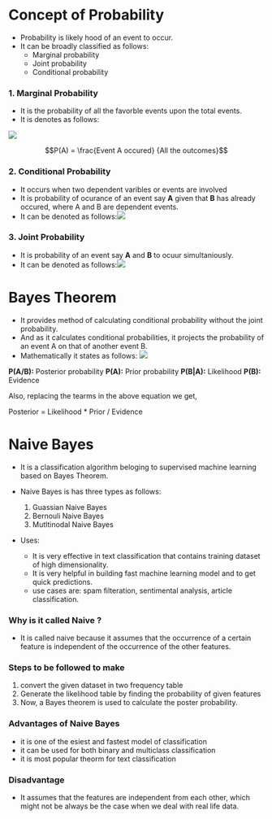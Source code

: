 # Concept of Probability
- Probability is likely hood of an event to occur. 
- It can be broadly classified as follows:
    - Marginal probability
    - Joint probability
    - Conditional probability
    
### 1. Marginal Probability
- It is the probability of all the favorble events upon the total events.
- It is denotes as follows: 
<img src="https://render.githubusercontent.com/render/math?math=P(A) = \frac{\textit{Event A occured}} {\textit{All the outcomes}}">

$$P(A) = \frac{Event A occured} {All the outcomes}$$

### 2. Conditional Probability
- It occurs when two dependent varibles or events are involved
- It is probability of ocurance of an event say **A** given that **B** has already occured, where A and B are dependent events.
- It can be denoted as follows:<img src="https://render.githubusercontent.com/render/math?math=P(\frac{A}{B})=\frac{P(\frac{B}{A})P(A)}{P(B)}">


### 3. Joint Probability
- It is probability of an event say **A** and **B** to ocuur simultaniously. 
- It can be denoted as follows:<img src="https://render.githubusercontent.com/render/math?math=P(\textit(A and B)">


# Bayes Theorem
- It provides method of calculating conditional probability without the joint probability.
- And as it calculates conditional probabilities, it projects the probability of an event A on that of another event B.
- Mathematically it states as follows: <img src="https://render.githubusercontent.com/render/math?math=P(\frac{A}{B}) = \frac{P(\frac{B}{A}) P(A)}{P(B)}">

**P(A/B):** Posterior probability
**P(A):** Prior probability
**P(B|A):** Likelihood
**P(B):** Evidence

Also, replacing the tearms in the above equation we get,

Posterior = Likelihood * Prior / Evidence


# Naive Bayes
- It is a classification algorithm beloging to supervised machine learning based on Bayes Theorem.
- Naive Bayes is has three types as follows:
    1. Guassian Naive Bayes
    2. Bernouli Naive Bayes
    3. Mutltinodal Naive Bayes
    
- Uses:
    * It is very effective in text classification that contains training dataset of high dimensionality.
    * It is very helpful in building fast machine learning model and to get quick predictions.
    * use cases are: spam filteration, sentimental analysis, article classification.


### Why is it called Naive ?
- It is called naive because it assumes that the occurrence of a certain feature is independent of the occurrence of the other features.

### Steps to be followed to make 
1. convert the given dataset in two frequency table
2. Generate the likelihood table by finding the probability of given features
3. Now, a Bayes theorem is used to calculate the poster probability.

### Advantages of Naive Bayes
* it is one of the esiest and fastest model of classification 
* it can be used for both binary and multiclass classification
* it is most popular theorm for text classification

### Disadvantage
* It assumes that the features are independent from each other, which might not be always be the case when we deal with real life data.